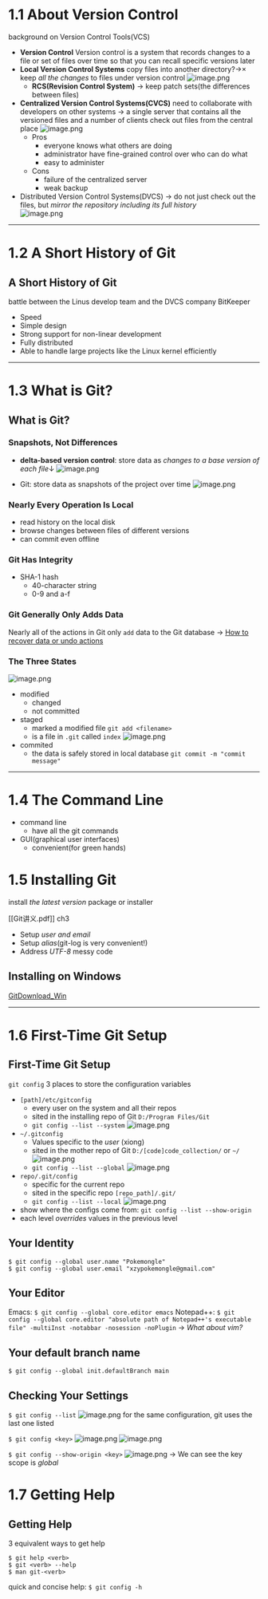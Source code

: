 # 1.1 About Version Control
background on Version Control Tools(VCS)
- **Version Control**
	Version control is a system that records changes to a file or set of files over time so that you can recall specific versions later
- **Local Version Control Systems**
	copy files into another directory?->×
	keep *all the changes* to files under version control
	![image.png](https://cdn.jsdelivr.net/gh/Pokemongle/img_bed_0@main/img/VCS_local.png)
	- **RCS(Revision Control System)**
		-> keep patch sets(the differences between files)
- **Centralized Version Control Systems(CVCS)**
	need to collaborate with developers on other systems
	-> a single server that contains all the versioned files and a number of clients check out files from the central place
	![image.png](https://cdn.jsdelivr.net/gh/Pokemongle/img_bed_0@main/img/VCS_CVCS.png)
	- Pros
		- everyone knows what others are doing
		- administrator have fine-grained control over who can do what
		- easy to administer
	- Cons
		- failure of the centralized server
		- weak backup
- Distributed Version Control Systems(DVCS)
	-> do not just check out the files, but *mirror the repository including its full history*  
	![image.png](https://cdn.jsdelivr.net/gh/Pokemongle/img_bed_0@main/img/VCS_DVCS.png)


---
# 1.2 A Short History of Git
## A Short History of Git
battle between the Linus develop team and the DVCS company BitKeeper
- Speed
- Simple design
- Strong support for non-linear development
- Fully distributed
- Able to handle large projects like the Linux kernel efficiently
---
# 1.3 What is Git?
## What is Git?
### Snapshots, Not Differences
- **delta-based version control**: store data as *changes to a base version of each file*↓
	![image.png](https://cdn.jsdelivr.net/gh/Pokemongle/img_bed_0@main/img/delta-based%20VC.png)

- Git: store data as snapshots of the project over time
	![image.png](https://cdn.jsdelivr.net/gh/Pokemongle/img_bed_0@main/img/202405221457207.png)
### Nearly Every Operation Is Local
- read history on the local disk
- browse changes between files of different versions
- can commit even offline
### Git Has Integrity
- SHA-1 hash
	- 40-character string 
	- 0-9 and a-f
### Git Generally Only Adds Data
Nearly all of the actions in Git only `add` data to the Git database
-> [How to recover data or undo actions](https://git-scm.com/book/en/v2/Git-Basics-Undoing-Things#_undoing)

### The Three States
![image.png](https://cdn.jsdelivr.net/gh/Pokemongle/img_bed_0@main/img/3_stages.png)
- modified
	- changed
	- not committed
- staged
	- marked a modified file
		`git add <filename>`
	- is a file in `.git` called `index`
		![image.png](https://cdn.jsdelivr.net/gh/Pokemongle/img_bed_0@main/img/index_stage.png)
- commited
	- the data is safely stored in local database
		`git commit -m "commit message"`

---
# 1.4 The Command Line
- command line 
	- have all the git commands
- GUI(graphical user interfaces)
	- convenient(for green hands)


# 1.5 Installing Git
install *the latest version*
	package or installer
	
[[Git讲义.pdf]] ch3
- Setup *user and email*
- Setup *alias*(git-log is very convenient!)
- Address *UTF-8* messy code
## Installing on Windows
[GitDownload_Win]([https://git-scm.com/download/win](https://git-scm.com/download/win))

---

# 1.6 First-Time Git Setup
## First-Time Git Setup
`git config`
3 places to store the configuration variables
- `[path]/etc/gitconfig`
	- every user on the system and all their repos
	- sited in the installing repo of Git
		`D:/Program Files/Git`
	- `git config --list --system`
		![image.png](https://cdn.jsdelivr.net/gh/Pokemongle/img_bed_0@main/img/git_config_system.png)
- `~/.gitconfig`
	- Values specific to the *user* (xiong)
	- sited in the mother repo of Git
		`D:/[code]code_collection/` or `~/`
		![image.png](https://cdn.jsdelivr.net/gh/Pokemongle/img_bed_0@main/img/HOME_dir.png)
	- `git config --list --global` ![image.png](https://cdn.jsdelivr.net/gh/Pokemongle/img_bed_0@main/img/git_config_user.png)
- `repo/.git/config`
	- specific for the current repo
	- sited in the specific repo 
		`[repo_path]/.git/`
	- `git config --list --local`
		![image.png](https://cdn.jsdelivr.net/gh/Pokemongle/img_bed_0@main/img/git_config_repo.png)
- show where the configs come from:
	`git config --list --show-origin`
- each level *overrides* values in the previous level

## Your Identity
```git
$ git config --global user.name "Pokemongle"
$ git config --global user.email "xzypokemongle@gmail.com"
```
## Your Editor
Emacs:
`$ git config --global core.editor emacs`
Notepad++:
`$ git config --global core.editor "absolute path of Notepad++'s executable file" -multiInst -notabbar -nosession -noPlugin`
-> *What about vim?*
## Your default branch name
`$ git config --global init.defaultBranch main`
## Checking Your Settings
`$ git config --list`
![image.png](https://cdn.jsdelivr.net/gh/Pokemongle/img_bed_0@main/img/all_git_configuration.png)
for the same configuration, git uses the last one listed

`$ git config <key>`
![image.png](https://cdn.jsdelivr.net/gh/Pokemongle/img_bed_0@main/img/git_config_key.png)
![image.png](https://cdn.jsdelivr.net/gh/Pokemongle/img_bed_0@main/img/git_config_key_1.png)

`$ git config --show-origin <key>`
![image.png](https://cdn.jsdelivr.net/gh/Pokemongle/img_bed_0@main/img/git_config_key_show_origin.png)
-> We can see the key scope is *global*


# 1.7 Getting Help
## Getting Help
3 equivalent ways to get help 
```git
$ git help <verb>
$ git <verb> --help
$ man git-<verb>
```
quick and concise help:
`$ git config -h`
